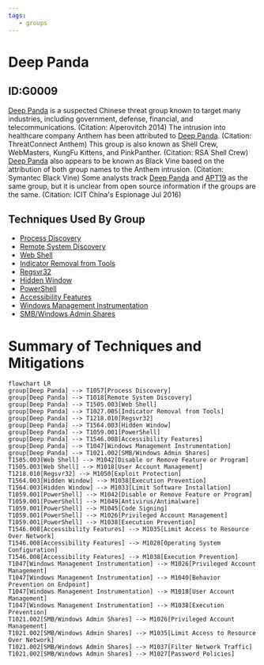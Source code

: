 ```yaml
---
tags:
   - groups
---
```

# Deep Panda
## ID:G0009
[Deep Panda](groups/G0009) is a suspected Chinese threat group known to target many industries, including government, defense, financial, and telecommunications. (Citation: Alperovitch 2014) The intrusion into healthcare company Anthem has been attributed to [Deep Panda](groups/G0009). (Citation: ThreatConnect Anthem) This group is also known as Shell Crew, WebMasters, KungFu Kittens, and PinkPanther. (Citation: RSA Shell Crew) [Deep Panda](groups/G0009) also appears to be known as Black Vine based on the attribution of both group names to the Anthem intrusion. (Citation: Symantec Black Vine) Some analysts track [Deep Panda](groups/G0009) and [APT19](groups/G0073) as the same group, but it is unclear from open source information if the groups are the same. (Citation: ICIT China's Espionage Jul 2016)
## Techniques Used By Group
* [Process Discovery](techniques/T1057)
* [Remote System Discovery](techniques/T1018)
* [Web Shell](techniques/T1505/003)
* [Indicator Removal from Tools](techniques/T1027/005)
* [Regsvr32](techniques/T1218/010)
* [Hidden Window](techniques/T1564/003)
* [PowerShell](techniques/T1059/001)
* [Accessibility Features](techniques/T1546/008)
* [Windows Management Instrumentation](techniques/T1047)
* [SMB/Windows Admin Shares](techniques/T1021/002)

# Summary of Techniques and Mitigations
```mermaid
flowchart LR
group[Deep Panda] --> T1057[Process Discovery]
group[Deep Panda] --> T1018[Remote System Discovery]
group[Deep Panda] --> T1505.003[Web Shell]
group[Deep Panda] --> T1027.005[Indicator Removal from Tools]
group[Deep Panda] --> T1218.010[Regsvr32]
group[Deep Panda] --> T1564.003[Hidden Window]
group[Deep Panda] --> T1059.001[PowerShell]
group[Deep Panda] --> T1546.008[Accessibility Features]
group[Deep Panda] --> T1047[Windows Management Instrumentation]
group[Deep Panda] --> T1021.002[SMB/Windows Admin Shares]
T1505.003[Web Shell] --> M1042[Disable or Remove Feature or Program]
T1505.003[Web Shell] --> M1018[User Account Management]
T1218.010[Regsvr32] --> M1050[Exploit Protection]
T1564.003[Hidden Window] --> M1038[Execution Prevention]
T1564.003[Hidden Window] --> M1033[Limit Software Installation]
T1059.001[PowerShell] --> M1042[Disable or Remove Feature or Program]
T1059.001[PowerShell] --> M1049[Antivirus/Antimalware]
T1059.001[PowerShell] --> M1045[Code Signing]
T1059.001[PowerShell] --> M1026[Privileged Account Management]
T1059.001[PowerShell] --> M1038[Execution Prevention]
T1546.008[Accessibility Features] --> M1035[Limit Access to Resource Over Network]
T1546.008[Accessibility Features] --> M1028[Operating System Configuration]
T1546.008[Accessibility Features] --> M1038[Execution Prevention]
T1047[Windows Management Instrumentation] --> M1026[Privileged Account Management]
T1047[Windows Management Instrumentation] --> M1040[Behavior Prevention on Endpoint]
T1047[Windows Management Instrumentation] --> M1018[User Account Management]
T1047[Windows Management Instrumentation] --> M1038[Execution Prevention]
T1021.002[SMB/Windows Admin Shares] --> M1026[Privileged Account Management]
T1021.002[SMB/Windows Admin Shares] --> M1035[Limit Access to Resource Over Network]
T1021.002[SMB/Windows Admin Shares] --> M1037[Filter Network Traffic]
T1021.002[SMB/Windows Admin Shares] --> M1027[Password Policies]
```